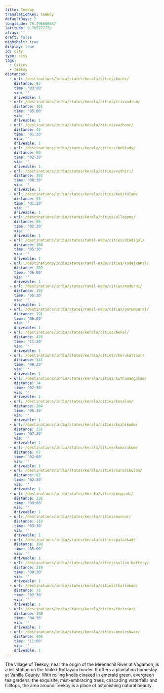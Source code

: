 ```yaml
---
title: Teekoy
translationKey: teekoy
defaultDays: 2
longitude: 76.796666667
latitude: 9.705277778
alias: ''
draft: false
nighthalt: true
display: true
id: city
type: city
tags:
  - Cities
  - Teekoy
distances:
  - url: /destinations/india/states/kerala/cities/kochi/
    distance: 95
    time: '03:00'
    via: ''
    driveable: 1
  - url: /destinations/india/states/kerala/cities/trivandrum/
    distance: 181
    time: '05:00'
    via: ''
    driveable: 1
  - url: /destinations/india/states/kerala/cities/vazhoor/
    distance: 42
    time: '01:30'
    via: ''
    driveable: 1
  - url: /destinations/india/states/kerala/cities/thekkady/
    distance: 60
    time: '02:30'
    via: ''
    driveable: 1
  - url: /destinations/india/states/kerala/cities/vythiri/
    distance: 302
    time: '08:30'
    via: ''
    driveable: 1
  - url: /destinations/india/states/kerala/cities/kodikulam/
    distance: 53
    time: '01:30'
    via: ''
    driveable: 1
  - url: /destinations/india/states/kerala/cities/alleppey/
    distance: 86
    time: '02:30'
    via: ''
    driveable: 1
  - url: /destinations/india/states/tamil-nadu/cities/dindigul/
    distance: 186
    time: '05:30'
    via: ''
    driveable: 1
  - url: /destinations/india/states/tamil-nadu/cities/kodaikanal/
    distance: 202
    time: '06:00'
    via: ''
    driveable: 1
  - url: /destinations/india/states/tamil-nadu/cities/madurai/
    distance: 192
    time: '05:30'
    via: ''
    driveable: 1
  - url: /destinations/india/states/tamil-nadu/cities/perumparai/
    distance: 191
    time: '06:00'
    via: ''
    driveable: 1
  - url: /destinations/india/states/kerala/cities/bekal/
    distance: 426
    time: '11:30'
    via: ''
    driveable: 1
  - url: /destinations/india/states/kerala/cities/cherukattoor/
    distance: 341
    time: '09:30'
    via: ''
    driveable: 1
  - url: /destinations/india/states/kerala/cities/kothamangalam/
    distance: 74
    time: '02:30'
    via: ''
    driveable: 1
  - url: /destinations/india/states/kerala/cities/kovalam/
    distance: 204
    time: '05:30'
    via: ''
    driveable: 1
  - url: /destinations/india/states/kerala/cities/kozhikode/
    distance: 251
    time: '07:30'
    via: ''
    driveable: 1
  - url: /destinations/india/states/kerala/cities/kumarakom/
    distance: 67
    time: '02:00'
    via: ''
    driveable: 1
  - url: /destinations/india/states/kerala/cities/mararikulam/
    distance: 82
    time: '02:30'
    via: ''
    driveable: 1
  - url: /destinations/india/states/kerala/cities/meppadi/
    distance: 332
    time: '09:00'
    via: ''
    driveable: 1
  - url: /destinations/india/states/kerala/cities/munnar/
    distance: 119
    time: '03:30'
    via: ''
    driveable: 1
  - url: /destinations/india/states/kerala/cities/palakkad/
    distance: 190
    time: '05:00'
    via: ''
    driveable: 1
  - url: /destinations/india/states/kerala/cities/sultan-battery/
    distance: 319
    time: '09:30'
    via: ''
    driveable: 1
  - url: /destinations/india/states/kerala/cities/thattekad/
    distance: 73
    time: '02:30'
    via: ''
    driveable: 1
  - url: /destinations/india/states/kerala/cities/thrissur/
    distance: 168
    time: '04:30'
    via: ''
    driveable: 1
  - url: /destinations/india/states/kerala/cities/neeleshwar/
    distance: 406
    time: '11:00'
    via: ''
    driveable: 1
---
```
















































































































































































The village of Teekoy, near the origin of the Meenachil River at Vagamon, is a hill station on the Idukki-Kottayam border. It offers a plantation homestay at Vanilla County. With rolling knolls cloaked in emerald green, evergreen tea gardens, the exquisite, mist-embracing trees, cascading waterfalls and hilltops, the area around Teekoy is a place of astonishing natural beauty.